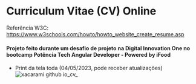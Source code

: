 # Curriculum Vitae (CV) Online

Referência W3C: https://www.w3schools.com/howto/howto_website_create_resume.asp

#### Projeto feito durante um desafio de projeto na Digital Innovation One no bootcamp Potência Tech Angular Developer - Powered by iFood

* Print da tela toda (04/05/2023, pode receber atualizações)
![xacarami github io_cv_](https://user-images.githubusercontent.com/57050195/236341415-7f358622-d3b2-4b0d-bdd1-c66ff1da3628.png)
